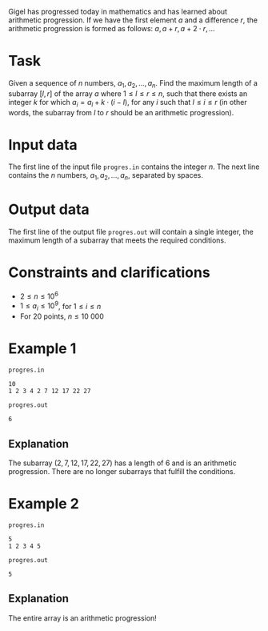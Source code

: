Gigel has progressed today in mathematics and has learned about arithmetic progression. If we have the first element $a$ and a difference $r$, the arithmetic progression is formed as follows: $a, a + r, a + 2 \cdot r, \dots$

# Task

Given a sequence of $n$ numbers, $a_1, a_2, \dots, a_n$. Find the maximum length of a subarray $[l, r]$ of the array $a$ where $1 \leq l \leq r \leq n$, such that there exists an integer $k$ for which $a_i = a_l + k \cdot (i - l)$, for any $i$ such that $l \leq i \leq r$ (in other words, the subarray from $l$ to $r$ should be an arithmetic progression).

# Input data

The first line of the input file `progres.in` contains the integer $n$. The next line contains the $n$ numbers, $a_1, a_2, \dots, a_n$, separated by spaces.

# Output data

The first line of the output file `progres.out` will contain a single integer, the maximum length of a subarray that meets the required conditions.

# Constraints and clarifications

* $2 \leq n \leq 10 ^ 6$
* $1 \leq a_i \leq 10 ^ 9$, for $1 \leq i \leq n$
* For $20$ points, $n \leq 10 \ 000$

# Example 1

`progres.in`
```
10
1 2 3 4 2 7 12 17 22 27
```

`progres.out`
```
6
```

## Explanation

The subarray $(2, 7, 12, 17, 22, 27)$ has a length of $6$ and is an arithmetic progression. There are no longer subarrays that fulfill the conditions.

# Example 2

`progres.in`
```
5
1 2 3 4 5
```

`progres.out`
```
5
```

## Explanation

The entire array is an arithmetic progression!